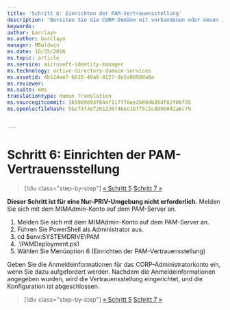 ```yaml
---
title: 'Schritt 6: Einrichten der PAM-Vertrauensstellung'
description: "Bereiten Sie die CORP-Domäne mit vorhandenen oder neuen Identitäten vor, die vom Privileged Identity Manager mithilfe von Skripts verwaltet werden sollen."
keywords: 
author: barclayn
ms.author: barclayn
manager: MBaldwin
ms.date: 10/25/2016
ms.topic: article
ms.service: microsoft-identity-manager
ms.technology: active-directory-domain-services
ms.assetid: 4b524ae7-6610-40a0-8127-de5a08988a8a
ms.reviewer: 
ms.suite: ems
translationtype: Human Translation
ms.sourcegitcommit: 365989693f844f117f76ee2b69db85df82f06f35
ms.openlocfilehash: 5bcf4f4ef201236746ec1bf75c1c8900841a6c79


---
```


# <a name="step-6-set-up-the-pam-trust"></a>Schritt 6: Einrichten der PAM-Vertrauensstellung

>[!div class="step-by-step"]
[« Schritt 5](sp1-step5-configuring-pam.md)
[Schritt 7 »](sp1-step7-setup-sidhistory-sidfiltering.md)

**Dieser Schritt ist für eine Nur-PRIV-Umgebung nicht erforderlich.** Melden Sie sich mit dem MIMAdmin-Konto auf dem PAM-Server an.

1. Melden Sie sich mit dem MIMAdmin-Konto auf dem PAM-Server an.
2. Führen Sie PowerShell als Administrator aus.
3. cd $env:SYSTEMDRIVE\PAM
4. .\PAMDeployment.ps1
5. Wählen Sie Menüoption 6 (Einrichten der PAM-Vertrauensstellung)

  Geben Sie die Anmeldeinformationen für das CORP-Administratorkonto ein, wenn Sie dazu aufgefordert werden. Nachdem die Anmeldeinformationen angegeben wurden, wird die Vertrauensstellung eingerichtet, und die Konfiguration ist abgeschlossen.

>[!div class="step-by-step"]
[« Schritt 5](sp1-step5-configuring-pam.md)
[Schritt 7 »](sp1-step7-setup-sidhistory-sidfiltering.md)



<!--HONumber=Nov16_HO2-->


